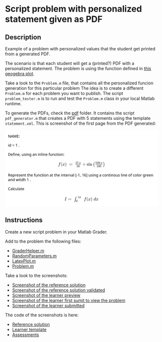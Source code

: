 # Script problem with personalized statement given as PDF

## Description

Example of a problem with personalized values that the student get printed from a generated PDF.

The scenario is that each student will get a (printed?) PDF with a personalized statement. The problem is using the function defined in [this geogebra plot](https://www.geogebra.org/classic/gukr4ecy).

Take a look to the `Problem.m` file, that contains all the personalized funcion generation for this particular problem The idea is to create a different `Problem.m` for each problem you want to publish. The script `problem_tester.m` is to run and test the `Problem.m` class in your local Matlab runtime.

To generate the PDFs, check the [pdf](./pdf/) folder. It contains the script `pdf_generator.m` that creates a PDF with 5 statements using the template `statement.xml`. This is screenshot of the first page from the PDF generated:

![screenshot of the PDF](./screenshots/screenshot_pdf.jpg)

## Instructions

Create a new script problem in your Matlab Grader.

Add to the problem the following files:

* [GraderHelper.m](../../code/grader-helper/GraderHelper.m)
* [RandomParameters.m](../../code/random-parameters/RandomParameters.m)
* [LatexPlot.m](../../code/latex-plot/LatexPlot.m)
* [Problem.m](./Problem.m)

Take a look to the screenshots:

* [Screenshot of the reference solution](./screenshots/screenshot_reference.png)
* [Screenshot of the reference solution validated](./screenshots/screenshot_reference_validated.png)
* [Screenshot of the learner preview](./screenshots/screenshot_learner.png)
* [Screenshot of the learner first sumit to view the problem](./screenshots/screenshot_learner_with_id.png)
* [Screenshot of the learner submitted](./screenshots/screenshot_learner_submitted.png)

The code of the screenshots is here:

* [Reference solution](./reference.m)
* [Learner template](./learner.m)
* [Assessments](./assessments.m)
